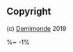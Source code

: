 <!-- ## TODO

- [ ] Add a new item to the todo list. -->

## Copyright

(c) [Demimonde][1] 2019

[1]: https://demimonde.cc

%~ -1%